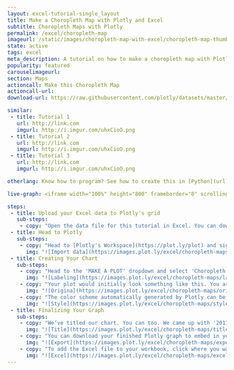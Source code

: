 ```yaml
---
layout: excel-tutorial-single_layout
title: Make a Choropleth Map with Plotly and Excel
subtitle: Choropleth Maps with Plotly
permalink: /excel/choropleth-map
imageurl: /static/images/choropleth-map-with-excel/choropleth-map-thumb.png
state: active
tags: excel
meta_description: A tutorial on how to make a choropleth map with Plotly and Excel. Plotly is the easiest and fastest way to make and share graphs online.
popularity: featured
carouselimageurl:
section: Maps
actioncall: Make this Choropleth Map
actioncall-url:
download-url: https://raw.githubusercontent.com/plotly/datasets/master/2011_us_ag_exports.csv

similar:
 - title: Tutorial 1
   url: http://link.com
   imgurl: http://i.imgur.com/uhxCioO.png
 - title: Tutorial 2
   url: http://link.com
   imgurl: http://i.imgur.com/uhxCioO.png
 - title: Tutorial 3
   url: http://link.com
   imgurl: http://i.imgur.com/uhxCioO.png

otherlang: Know how to program? See how to create this in [Python](url) or [R](url).

live-graph: <iframe width="100%" height="800" frameborder="0" scrolling="no" src="https://plot.ly/~Nicole_G/3191.embed"></iframe>

steps:
 - title: Upload your Excel data to Plotly's grid
   sub-steps:
    - copy: "Open the data file for this tutorial in Excel. You can download the file here in [CSV format](https://raw.githubusercontent.com/plotly/datasets/master/2011_us_ag_exports.csv)"
 - title: Head to Plotly
   sub-steps:
    - copy: "Head to [Plotly's Workspace](https://plot.ly/plot) and sign into your free Plotly account. Go to 'Import', click 'Upload a file', then choose your Excel file to upload. Your Excel file will now open in Plotly's grid. For more about Plotly's grid, see [this tutorial](/add-data-to-the-plotly-grid/)"
      img: "![Import data](https://images.plot.ly/excel/choropleth-maps/import.png)"
 - title: Creating Your Chart
   sub-steps:
    - copy: "Head to the 'MAKE A PLOT' dropdown and select 'Choropleth map.'In this case, we'll only need the 'USA State Abbreviations' and total export value. Set the state abbreviations as 'l' and total export value as 'v.'"
      img: "![Labeling](https://images.plot.ly/excel/choropleth-maps/labeling-choropleth-map.png)"
    - copy: "Your plot would initially look something like this. You aren't too far from being done now."
      img: "![Origina](https://images.plot.ly/excel/choropleth-maps/original-choropleth-map.png)"
    - copy: "The color scheme automatically generated by Plotly can be changed within the TRACES popover. Head to the 'style' dropdown, and select your ideal scale."
      img: "![Style](https://images.plot.ly/excel/choropleth-maps/style-choropleth-map.png)"
 - title: Finalizing Your Graph
   sub-steps:
    - copy: "We’ve titled our chart. You can too. We came up with '2011 U.S. Agriculture Exports by State.' Also, you can title your color bar. It is in 'Millions of USD.'"
      img: "![Title](https://images.plot.ly/excel/choropleth-maps/title-choropleth-map.png)"
    - copy: "You can download your finished Plotly graph to embed in your Excel workbook. We also recommend including the Plotly link to the graph inside your Excel workbook for easy access to the interactive Plotly version. Get the link to your graph by clicking the 'Share' button. Download an image of your Plotly graph by clicking EXPORT on the toolbar."
      img: "![Export](https://images.plot.ly/excel/choropleth-maps/export-choropleth-map.png)"
    - copy: "To add the Excel file to your workbook, click where you want to insert the picture inside Excel. On the INSERT tab inside Excel, in the ILLUSTRATIONS group, click PICTURE. Locate the Plotly graph image that you downloaded and then double-click it. Notice that we also copy-pasted the Plotly graph link in a cell for easy access to the interactive Plotly version."
      img: "![Excel](https://images.plot.ly/excel/choropleth-maps/excel-choropleth-map.png)"
---
```

